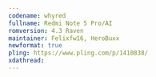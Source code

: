 ```yaml
---
codename: whyred
fullname: Redmi Note 5 Pro/AI
romversion: 4.3 Raven
maintainer: Felixfw16, HeroBuxx
newformat: true
pling: https://www.pling.com/p/1410838/
xdathread:
---
```

